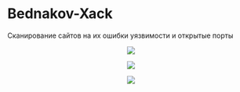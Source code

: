 # Bednakov-Xack
Сканирование сайтов на их ошибки уязвимости и открытые порты

<p align="center">
  <img src="https://github.com/bednakovdenis/Bednakov-Xack/blob/master/logo/logo1.png">
</p>


<p align="center">
  <img src="https://github.com/bednakovdenis/Bednakov-Xack/blob/master/logo/logo2.png">
</p>

<p align="center">
  <img src="https://github.com/bednakovdenis/Bednakov-Xack/blob/master/logo/logo3.png">
</p>
